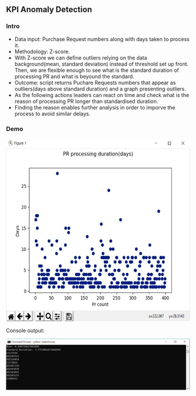 <h2>KPI Anomaly Detection</h2>
<h3>Intro</h3>
<ul>
  <li>Data input: Purchase Request numbers along with days taken to process it.</li>
  <li>Methodology: Z-score.</li>
  <li>With Z-score we can define outliers relying on the data background(mean, standard deviation) instead of threshold set up front. Then, we are flexible enough to see what is the standard duration of processing PR and what is beyound the standard.</li>
  <li>Outcome: script returns Puchare Requests numbers that appear as outliers(days above standard duration) and a graph presenting outliers.</li>
  <li>As the following actions leaders can react on time and check what is the reason of processing PR longer than standardised duration.</li>
  <li>Finding the reason enables further analysis in order to imporve the process to avoid similar delays.</li>
</ul>

<h3>Demo</h3>
<img src="images/plot.JPG" width="570" height="500">
<p>Console output:</p>
<img src="images/console.JPG">
